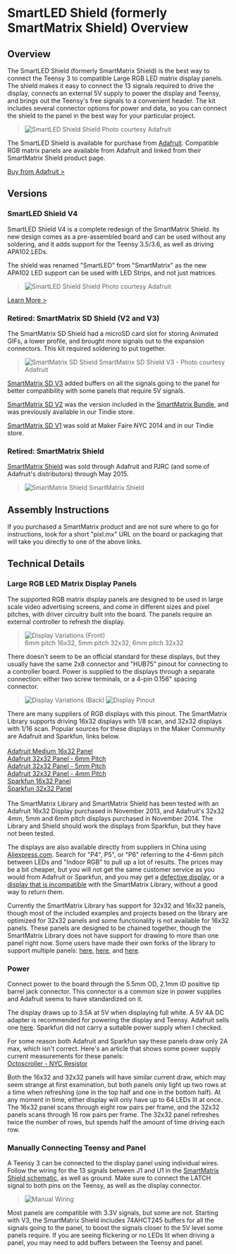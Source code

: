 # SmartLED Shield (formerly SmartMatrix Shield) Overview

## Overview

The SmartLED Shield (formerly SmartMatrix Shield) is the best way to connect the Teensy 3 to compatible Large RGB LED matrix display panels.  The shield makes it easy to connect the 13 signals required to drive the display, connects an external 5V supply to power the display and Teensy, and brings out the Teensy's free signals to a convenient header.   The kit includes several connector options for power and data, so you can connect the shield to the panel in the best way for your particular project. 

> ![SmartLED Shield Shield](photos/sdv4isometric.jpg)
> Photo courtesy Adafruit

The SmartLED Shield is available for purchase from [Adafruit](https://www.adafruit.com/products/1902).  Compatible RGB matrix panels are available from Adafruit and linked from their SmartMatrix Shield product page.

[Buy from Adafruit >](https://www.adafruit.com/products/1902)

## Versions

### SmartLED Shield V4

SmartLED Shield V4 is a complete redesign of the SmartMatrix Shield.  Its new design comes as a pre-assembled board and can be used without any soldering, and it adds support for the Teensy 3.5/3.6, as well as driving APA102 LEDs.

The shield was renamed "SmartLED" from "SmartMatrix" as the new APA102 LED support can be used with LED Strips, and not just matrices.

> ![SmartLED Shield Shield](photos/sdv4isometric.jpg)
> Photo courtesy Adafruit

[Learn More >](shield-v4.html)

### Retired: SmartMatrix SD Shield (V2 and V3)
The SmartMatrix SD Shield had a microSD card slot for storing Animated GIFs, a lower profile, and brought more signals out to the expansion connectors.  This kit required soldering to put together.

> ![SmartMatrix SD Shield](photos/sdv3isometric.jpg)
> SmartMatrix SD Shield V3 - Photo courtesy Adafruit

[SmartMatrix SD V3](shield-sdv2.html) added buffers on all the signals going to the panel for better compatibility with some panels that require 5V signals.

[SmartMatrix SD V2](shield-sdv2.html) was the version included in the [SmartMatrix Bundle](fullbundle.html), and was previously available in our Tindie store.

[SmartMatrix SD V1](shield-sd.html) was sold at Maker Faire NYC 2014 and in our Tindie store.

### Retired: SmartMatrix Shield
[SmartMatrix Shield](shield-v1.html) was sold through Adafruit and PJRC (and some of Adafruit's distributors) through May 2015.

> ![SmartMatrix Shield](photos/ProtoIsometric.jpg)
> SmartMatrix Shield

## Assembly Instructions

If you purchased a SmartMatrix product and are not sure where to go for instructions, look for a short "pixl.mx" URL on the board or packaging that will take you directly to one of the above links.

## Technical Details

### Large RGB LED Matrix Display Panels

The supported RGB matrix display panels are designed to be used in large scale video advertising screens, and come in different sizes and pixel pitches, with driver circuitry built into the board.  The panels require an external controller to refresh the display.

> ![Display Variations (Front)](photos/DisplayVariationsFront.jpg)  
> 6mm pitch 16x32, 5mm pitch 32x32, 6mm pitch 32x32

There doesn't seem to be an official standard for these displays, but they usually have the same 2x8 connector and "HUB75" pinout for connecting to a controller board.  Power is supplied to the displays through a separate connection: either two screw terminals, or a 4-pin 0.156" spacing connector.

> ![Display Variations (Back)](photos/DisplayVariationsBack.jpg)
> ![Display Pinout](photos/DisplayPinout.jpg)

There are many suppliers of RGB displays with this pinout.  The SmartMatrix Library supports driving 16x32 displays with 1/8 scan, and 32x32 displays with 1/16 scan.  Popular sources for these displays in the Maker Community are Adafruit and Sparkfun, links below.  
<br/>
[Adafruit Medium 16x32 Panel](http://www.adafruit.com/products/420)  
[Adafruit 32x32 Panel - 6mm Pitch](http://www.adafruit.com/products/1484)  
[Adafruit 32x32 Panel - 5mm Pitch](http://www.adafruit.com/products/2026)  
[Adafruit 32x32 Panel - 4mm Pitch](http://www.adafruit.com/products/607)  
[Sparkfun 16x32 Panel](https://www.sparkfun.com/products/12583)  
[Sparkfun 32x32 Panel](https://www.sparkfun.com/products/12584)  
<br/>
The SmartMatrix Library and SmartMatrix Shield has been tested with an Adafruit 16x32 Display purchased in November 2013, and Adafruit's 32x32 4mm, 5mm and 6mm pitch displays purchased in November 2014.  The Library and Shield should work the displays from Sparkfun, but they have not been tested.

The displays are also available directly from suppliers in China using [Aliexpress.com](http://www.aliexpress.com/).  Search for "P4", P5", or "P6" referring to the 4-6mm pitch between LEDs and "Indoor RGB" to pull up a lot of results.  The prices may be a bit cheaper, but you will not get the same customer service as you would from Adafruit or Sparkfun, and you may get a [defective display](https://plus.google.com/113700969348903612932/posts/dmweg9newJa), or a [display that is incompatible](https://muut.com/pixelmatix#!/support:mirrored-text-start-coord) with the SmartMatrix Library, without a good way to return them.

Currently the SmartMatrix Library has support for 32x32 and 16x32 panels, though most of the included examples and projects based on the library are optimized for 32x32 panels and some functionality is not available for 16x32 panels.  These panels are designed to be chained together, though the SmartMatrix Library does not have support for drawing to more than one panel right now.  Some users have made their own forks of the library to support multiple panels: [here](https://github.com/pixelmatix/SmartMatrix/pull/2), [here](https://github.com/pixelmatix/SmartMatrix/pull/7), and [here](https://github.com/pixelmatix/SmartMatrix/pull/17).

### Power

Connect power to the board through the 5.5mm OD, 2.1mm ID positive tip barrel jack connector.  This connector is a common size in power supplies and Adafruit seems to have standardized on it.

The display draws up to 3.5A at 5V when displaying full white.  A 5V 4A DC adapter is recommended for powering the display and Teensy.  Adafruit sells one [here](http://www.adafruit.com/products/1466).  Sparkfun did not carry a suitable power supply when I checked.

For some reason both Adafruit and Sparkfun say these panels draw only 2A max, which isn't correct.  Here's an article that shows some power supply current measurements for these panels:  
[Octoscroller - NYC Resistor](http://www.nycresistor.com/2013/09/12/octoscroller/)

Both the 16x32 and 32x32 panels will have similar current draw, which may seem strange at first examination, but both panels only light up two rows at a time when refreshing (one in the top half and one in the bottom half).  At any moment in time, either display will only have up to 64 LEDs lit at once.  The 16x32 panel scans through eight row pairs per frame, and the 32x32 panels scans through 16 row pairs per frame.  The 32x32 panel refreshes twice the number of rows, but spends half the amount of time driving each row.

### Manually Connecting Teensy and Panel

A Teensy 3 can be connected to the display panel using individual wires.  Follow the wiring for the 13 signals between J1 and U1 in the [SmartMatrix Shield schematic](https://github.com/pixelmatix/SmartMatrix/raw/master/hardware/SmartMatrixShield_V1_sch.pdf), as well as ground.  Make sure to connect the LATCH signal to both pins on the Teensy, as well as the display connector.
> ![Manual Wiring](photos/TeensyManualWiring.jpg)

Most panels are compatible with 3.3V signals, but some are not.  Starting with V3, the SmartMatrix Shield includes 74AHCT245 buffers for all the signals going to the panel, to boost the signals closer to the 5V level some panels require.  If you are seeing flickering or no LEDs lit when driving a panel, you may need to add buffers between the Teensy and panel.



